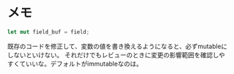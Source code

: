 # メモ

```rust
let mut field_buf = field;
```

既存のコードを修正して、変数の値を書き換えるようになると、必ずmutableにしないといけない。
それだけでもレビューのときに変更の影響範囲を確認しやすくていいな。デフォルトがimmutableなのは。
